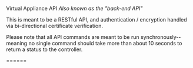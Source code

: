 Virtual Appliance API
*Also known as the "back-end API"*

This is meant to be a RESTful API, and authentication / encryption handled via
bi-directional certificate verification.

Please note that all API commands are meant to be run synchronously-- meaning
no single command should take more than about 10 seconds to return a status to
the controller.

======


